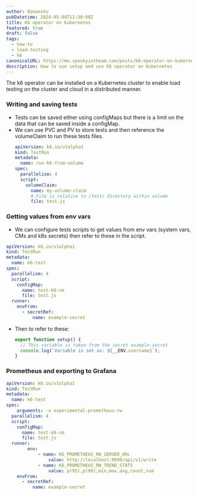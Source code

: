 ```yaml
---
author: Himanshu
pubDatetime: 2024-05-04T11:30:08Z
title: K6 operator on Kubernetes
featured: true
draft: false
tags:
  - how-to
  - load-testing
  - k6
canonicalURL: https://me.spookyintheam.com/posts/k6-operator-on-kubernetes/
description: How to use setup and use K6 operator on Kubernetes
---
```


The k6 operator can be installed on a Kubernetes cluster to enable load testing on the cluster and cloud in a distributed manner.

### Writing and saving tests

- Tests can be saved either using configMaps but there is a limit on the data that can be saved inside a configMap.
- We can use PVC and PV to store tests and then reference the volumeClaim to run these tests files.
  ```yaml
  apiVersion: k6.io/v1alpha1
  kind: TestRun
  metadata:
    name: run-k6-from-volume
  spec:
    parallelism: 4
    script:
      volumeClaim:
        name: my-volume-claim
        # File is relative to /test/ directory within volume
        file: test.js
  ```

### Getting values from env vars

- We can configure tests scripts to get values from env vars (system vars, CMs and k8s secrets) then refer to these in the script.

```yaml
apiVersion: k6.io/v1alpha1
kind: TestRun
metadata:
  name: k6-test
spec:
  parallelism: 4
  script:
    configMap:
      name: test-k6-cm
      file: test.js
  runner:
    envFrom:
      - secretRef:
          name: example-secret
```

- Then to refer to these:
  ```jsx
  export function setup() {
    // This variable is taken from the secret example-secret
    console.log(`Variable is set as: ${__ENV.username}`);
  }
  ```

### Prometheus and exporting to Grafana

```yaml
apiVersion: k6.io/v1alpha1
kind: TestRun
metadata:
  name: k6-test
spec:
	arguments: -o experimental-prometheus-rw
  parallelism: 4
  script:
    configMap:
      name: test-k6-cm
      file: test.js
  runner:
		env:
			- name: K6_PROMETHEUS_RW_SERVER_URL
				value: http://localhost:9090/api/v1/write
			- name: K6_PROMETHEUS_RW_TREND_STATS
				value: p(95),p(99),min,max,avg,count,sum
    envFrom:
      - secretRef:
          name: example-secret

```
